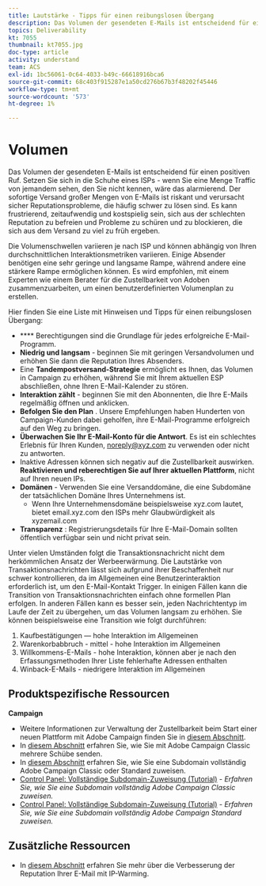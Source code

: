 ```yaml
---
title: Lautstärke - Tipps für einen reibungslosen Übergang
description: Das Volumen der gesendeten E-Mails ist entscheidend für einen positiven Ruf. Erfahren Sie, was Sie für einen reibungslosen Übergang tun können.
topics: Deliverability
kt: 7055
thumbnail: kt7055.jpg
doc-type: article
activity: understand
team: ACS
exl-id: 1bc56061-0c64-4033-b49c-66618916bca6
source-git-commit: 68c403f915287e1a50cd276b67b3f48202f45446
workflow-type: tm+mt
source-wordcount: '573'
ht-degree: 1%

---
```


# Volumen

Das Volumen der gesendeten E-Mails ist entscheidend für einen positiven Ruf. Setzen Sie sich in die Schuhe eines ISPs - wenn Sie eine Menge Traffic von jemandem sehen, den Sie nicht kennen, wäre das alarmierend. Der sofortige Versand großer Mengen von E-Mails ist riskant und verursacht sicher Reputationsprobleme, die häufig schwer zu lösen sind. Es kann frustrierend, zeitaufwendig und kostspielig sein, sich aus der schlechten Reputation zu befreien und Probleme zu schüren und zu blockieren, die sich aus dem Versand zu viel zu früh ergeben.

Die Volumenschwellen variieren je nach ISP und können abhängig von Ihren durchschnittlichen Interaktionsmetriken variieren. Einige Absender benötigen eine sehr geringe und langsame Rampe, während andere eine stärkere Rampe ermöglichen können. Es wird empfohlen, mit einem Experten wie einem Berater für die Zustellbarkeit von Adoben zusammenzuarbeiten, um einen benutzerdefinierten Volumenplan zu erstellen.

Hier finden Sie eine Liste mit Hinweisen und Tipps für einen reibungslosen Übergang:

* **** Berechtigungen sind die Grundlage für jedes erfolgreiche E-Mail-Programm.
* **Niedrig und langsam**  - beginnen Sie mit geringen Versandvolumen und erhöhen Sie dann die Reputation Ihres Absenders.
* Eine **Tandempostversand-Strategie** ermöglicht es Ihnen, das Volumen in Campaign zu erhöhen, während Sie mit Ihrem aktuellen ESP abschließen, ohne Ihren E-Mail-Kalender zu stören.
* **Interaktion zählt**  - beginnen Sie mit den Abonnenten, die Ihre E-Mails regelmäßig öffnen und anklicken.
* **Befolgen Sie den Plan** . Unsere Empfehlungen haben Hunderten von Campaign-Kunden dabei geholfen, ihre E-Mail-Programme erfolgreich auf den Weg zu bringen.
* **Überwachen Sie Ihr E-Mail-Konto für die Antwort**. Es ist ein schlechtes Erlebnis für Ihren Kunden, noreply@xyz.com zu verwenden oder nicht zu antworten.
* Inaktive Adressen können sich negativ auf die Zustellbarkeit auswirken. **Reaktivieren und reberechtigen Sie auf Ihrer aktuellen Plattform**, nicht auf Ihren neuen IPs.
* **Domänen**  - Verwenden Sie eine Versanddomäne, die eine Subdomäne der tatsächlichen Domäne Ihres Unternehmens ist.
   * Wenn Ihre Unternehmensdomäne beispielsweise xyz.com lautet, bietet email.xyz.com den ISPs mehr Glaubwürdigkeit als xyzemail.com
* **Transparenz** : Registrierungsdetails für Ihre E-Mail-Domain sollten öffentlich verfügbar sein und nicht privat sein.

Unter vielen Umständen folgt die Transaktionsnachricht nicht dem herkömmlichen Ansatz der Werbeerwärmung. Die Lautstärke von Transaktionsnachrichten lässt sich aufgrund ihrer Beschaffenheit nur schwer kontrollieren, da im Allgemeinen eine Benutzerinteraktion erforderlich ist, um den E-Mail-Kontakt Trigger. In einigen Fällen kann die Transition von Transaktionsnachrichten einfach ohne formellen Plan erfolgen. In anderen Fällen kann es besser sein, jeden Nachrichtentyp im Laufe der Zeit zu übergehen, um das Volumen langsam zu erhöhen. Sie können beispielsweise eine Transition wie folgt durchführen:

1. Kaufbestätigungen — hohe Interaktion im Allgemeinen
2. Warenkorbabbruch - mittel - hohe Interaktion im Allgemeinen
3. Willkommens-E-Mails - hohe Interaktion, können aber je nach den Erfassungsmethoden Ihrer Liste fehlerhafte Adressen enthalten
4. Winback-E-Mails - niedrigere Interaktion im Allgemeinen

## Produktspezifische Ressourcen

**Campaign**

* Weitere Informationen zur Verwaltung der Zustellbarkeit beim Start einer neuen Plattform mit Adobe Campaign finden Sie in [diesem Abschnitt](/help/additional-resources/ac-starting-new-platform.md).
* In [diesem Abschnitt](https://experienceleague.adobe.com/docs/campaign-classic/using/sending-messages/key-steps-when-creating-a-delivery/steps-sending-the-delivery.html#sending-using-multiple-waves) erfahren Sie, wie Sie mit Adobe Campaign Classic mehrere Schübe senden.
* In [diesem Abschnitt](/help/additional-resources/ac-domain-name-setup.md) erfahren Sie, wie Sie eine Subdomain vollständig Adobe Campaign Classic oder Standard zuweisen.
* [Control Panel: Vollständige Subdomain-Zuweisung (Tutorial)](https://experienceleague.adobe.com/docs/campaign-classic-learn/control-panel/subdomains-and-certificates/subdomain-delegation.html)  -  *Erfahren Sie, wie Sie eine Subdomain vollständig Adobe Campaign Classic zuweisen.*
* [Control Panel: Vollständige Subdomain-Zuweisung (Tutorial)](https://experienceleague.adobe.com/docs/campaign-standard-learn/control-panel/subdomains-and-certificates/subdomain-delegation.html)  -  *Erfahren Sie, wie Sie eine Subdomain vollständig Adobe Campaign Standard zuweisen.*

## Zusätzliche Ressourcen

* In [diesem Abschnitt](/help/additional-resources/increase-reputation-with-ip-warming.md) erfahren Sie mehr über die Verbesserung der Reputation Ihrer E-Mail mit IP-Warming.

